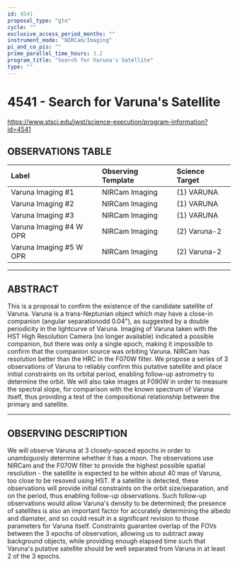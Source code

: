 ```yaml
---
id: 4541
proposal_type: "gto"
cycle: ""
exclusive_access_period_months: ""
instrument_mode: "NIRCam/Imaging"
pi_and_co_pis: ""
prime_parallel_time_hours: 3.2
program_title: "Search for Varuna's Satellite"
type: ""
---
```

# 4541 - Search for Varuna's Satellite
https://www.stsci.edu/jwst/science-execution/program-information?id=4541
## OBSERVATIONS TABLE
| Label                  | Observing Template | Science Target |
| :--------------------- | :----------------- | :------------- |
| Varuna Imaging #1      | NIRCam Imaging     | (1) VARUNA     |
| Varuna Imaging #2      | NIRCam Imaging     | (1) VARUNA     |
| Varuna Imaging #3      | NIRCam Imaging     | (1) VARUNA     |
| Varuna Imaging #4 W OPR | NIRCam Imaging     | (2) Varuna-2   |
| Varuna Imaging #5 W OPR | NIRCam Imaging     | (2) Varuna-2   |

---

## ABSTRACT

This is a proposal to confirm the existence of the candidate satellite of Varuna. Varuna is a trans-Neptunian object which may have a close-in companion (angular separationodd 0.04"), as suggested by a double periodicity in the lightcurve of Varuna. Imaging of Varuna taken with the HST High Resolution Camera (no longer available) indicated a possible companion, but there was only a single epoch, making it impossible to confirm that the companion source was orbiting Varuna. NIRCam has resolution better than the HRC in the F070W filter. We propose a series of 3 observations of Varuna to reliably confirm this putative satellite and place initial constraints on its orbital period, enabling follow-up astrometry to determine the orbit. We will also take images at F090W in order to measure the spectral slope, for comparison with the known spectrum of Varuna itself, thus providing a test of the compositional relationship between the primary and satellite.

---

## OBSERVING DESCRIPTION

We will observe Varuna at 3 closely-spaced epochs in order to unambiguosly determine whether it has a moon. The observations use NIRCam and the F070W filter to provide the highest possible spatial resolution - the satellite is expected to be within about 40 mas of Varuna, too close to be resoved using HST. If a satellite is detected, these observations will provide initial constraints on the orbit size/separation, and on the period, thus enabling follow-up observations. Such follow-up observations would allow Varuna's density to be determined; the presence of satellites is also an important factor for accurately determining the albedo and diamater, and so could result in a significant revision to those parameters for Varuna itself. Constraints guarantee overlap of the FOVs between the 3 epochs of observation, allowing us to subtract away background objects, while providing enough elapsed time such that Varuna's putative satellite should be well separated from Varuna in at least 2 of the 3 epochs.